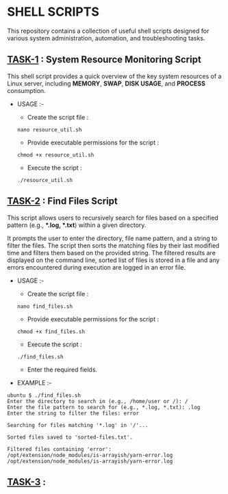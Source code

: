 # SHELL SCRIPTS

This repository contains a collection of useful shell scripts designed for various system administration, automation, and troubleshooting tasks.

## [TASK-1](task-1.sh) : System Resource Monitoring Script

This shell script provides a quick overview of the key system resources of a Linux server, including __MEMORY__, __SWAP__, __DISK USAGE__, and __PROCESS__ consumption.

- USAGE :-

    - Create the script file : 
    
    ``` 
    nano resource_util.sh
    ```
    
    - Provide executable permissions for the script :
    
    ```
    chmod +x resource_util.sh
    ```
    
    - Execute the script :
    
    ```
    ./resource_util.sh
    ```

## [TASK-2](task-2.sh) : Find Files Script

This script allows users to recursively search for files based on a specified pattern (e.g., __*.log, *.txt__) within a given directory. 

It prompts the user to enter the directory, file name pattern, and a string to filter the files. The script then sorts the matching files by their last modified time and filters them based on the provided string. The filtered results are displayed on the command line, sorted list of files is stored in a file and any errors encountered during execution are logged in an error file.

- USAGE :-

    - Create the script file : 
    
    ``` 
    nano find_files.sh
    ```

    - Provide executable permissions for the script :
    
    ```
    chmod +x find_files.sh
    ```
    
    - Execute the script :
    
    ```
    ./find_files.sh
    ```
    
    - Enter the required fields.

- EXAMPLE :-

```
ubuntu $ ./find_files.sh 
Enter the directory to search in (e.g., /home/user or /): /
Enter the file pattern to search for (e.g., *.log, *.txt): .log
Enter the string to filter the files: error

Searching for files matching '*.log' in '/'...

Sorted files saved to 'sorted-files.txt'.

Filtered files containing 'error':
/opt/extension/node_modules/is-arrayish/yarn-error.log
/opt/extension/node_modules/is-arrayish/yarn-error.log
```

## [TASK-3](task-3.sh) : 